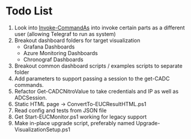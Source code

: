 # Todo List

1. Look into [Invoke-CommandAs](https://github.com/mkellerman/invoke-commandas) into invoke certain parts as
   a different user (allowing Telegraf to run as system)
1. Breakout dashboard folders for target visualization
   - Grafana Dashboards
   - Azure Monitoring Dashboards
   - Chronograf Dashboards
1. Breakout common dashboard scripts / examples scripts to separate folder
1. Add parameters to support passing a session to the get-CADC commands.
1. Refactor Get-CADCNitroValue to take credentials and IP as well as ADCSession.
1. Static HTML page -> ConvertTo-EUCResultHTML.ps1
1. Read config and tests from JSON file
1. Get Start-EUCMonitor.ps1 working for legacy support
1. Make in-place upgrade script, preferably named Upgrade-VisualizationSetup.ps1
